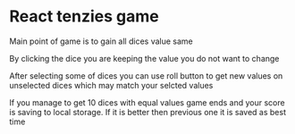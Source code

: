 # React tenzies game

Main point of game is to gain all dices value same 

By clicking the dice you are keeping the value you do not want to change 

After selecting some of dices you can use roll button to get new values on unselected dices which may match your selcted values 

If you manage to get 10 dices with equal values game ends and your score is saving to local storage. If it is better then previous one it is saved as best time